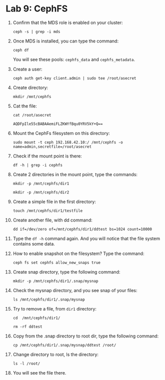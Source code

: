 # Lab 9: CephFS

1. Confirm that the MDS role is enabled on your cluster:
    
    ```
    ceph -s | grep -i mds
    ```

2. Once MDS is installed, you can type the command:
    
    ```
    ceph df
    ```

    You will see these pools: `cephfs_data` and `cephfs_metadata`.

3. Create a user:
    
    ```
    ceph auth get-key client.admin | sudo tee /root/asecret
    ```

4. Create directory:
    
    ```
    mkdir /mnt/cephfs
    ```

5. Cat the file:
    
    ```
    cat /root/asecret
    ```
    ```
    AQDFpIle55cBABAAemiFLZKWYfBqu0YRV5kY+Q==
    ```

6. Mount the CephFs filesystem on this directory:
    
    ```
    sudo mount -t ceph 192.168.42.10:/ /mnt/cephfs -o name=admin,secretfile=/root/asecret
    ```

7. Check if the mount point is there:
    
    ```
    df -h | grep -i cephfs
    ```

8. Create 2 directories in the mount point, type the commands:

    ```
    mkdir -p /mnt/cephfs/dir1
    ```
    ```
    mkdir -p /mnt/cephfs/dir2 
    ```

9. Create a simple file in the first directory:

    ```
    touch /mnt/cephfs/dir1/testfile
    ```

10. Create another file, with dd command:
    
    ```
    dd if=/dev/zero of=/mnt/cephfs/dir1/ddtest bs=1024 count=10000
    ```

11. Type the `df -h` command again. And you will notice that the file system contains some data.

12. How to enable snapshot on the filesystem? Type the command:

    ```
    ceph fs set cephfs allow_new_snaps true
    ```

13. Create snap directory, type the following command:

    ```
    mkdir -p /mnt/cephfs/dir1/.snap/mysnap
    ```

14. Check the mysnap directory, and you see snap of your files:

    ```
    ls /mnt/cephfs/dir1/.snap/mysnap
    ```

15. Try to remove a file, from `dir1` directory:

    ```
    cd  /mnt/cephfs/dir1/
    ```
    ```
    rm -rf ddtest
    ```

16. Copy from the .snap directory to root dir, type the following command:
    
    ```
    cp /mnt/cephfs/dir1/.snap/mysnap/ddtest /root/
    ```

17. Change directory to root, ls the directory:

    ```
    ls -l /root/
    ```

18. You will see the file there.
